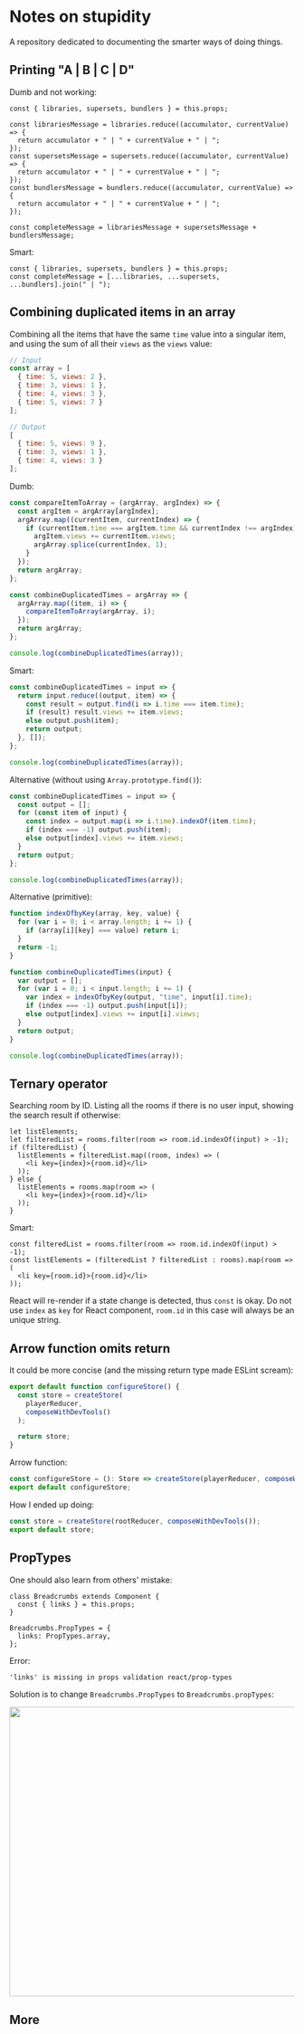 # Notes on stupidity

A repository dedicated to documenting the smarter ways of doing things.

## Printing "A | B | C | D"

Dumb and not working:

```JSX
const { libraries, supersets, bundlers } = this.props;

const librariesMessage = libraries.reduce((accumulator, currentValue) => {
  return accumulator + " | " + currentValue + " | ";
});
const supersetsMessage = supersets.reduce((accumulator, currentValue) => {
  return accumulator + " | " + currentValue + " | ";
});
const bundlersMessage = bundlers.reduce((accumulator, currentValue) => {
  return accumulator + " | " + currentValue + " | ";
});

const completeMessage = librariesMessage + supersetsMessage + bundlersMessage;
```

Smart:

```JSX
const { libraries, supersets, bundlers } = this.props;
const completeMessage = [...libraries, ...supersets, ...bundlers].join(" | ");
```

## Combining duplicated items in an array

Combining all the items that have the same `time` value into a singular item, and using the sum of all their `views` as the `views` value:

```JavaScript
// Input
const array = [
  { time: 5, views: 2 },
  { time: 3, views: 1 },
  { time: 4, views: 3 },
  { time: 5, views: 7 }
];

// Output
[
  { time: 5, views: 9 },
  { time: 3, views: 1 },
  { time: 4, views: 3 }
];
```

Dumb:

```JavaScript
const compareItemToArray = (argArray, argIndex) => {
  const argItem = argArray[argIndex];
  argArray.map((currentItem, currentIndex) => {
    if (currentItem.time === argItem.time && currentIndex !== argIndex) {
      argItem.views += currentItem.views;
      argArray.splice(currentIndex, 1);
    }
  });
  return argArray;
};

const combineDuplicatedTimes = argArray => {
  argArray.map((item, i) => {
    compareItemToArray(argArray, i);
  });
  return argArray;
};

console.log(combineDuplicatedTimes(array));
```

Smart:

```JavaScript
const combineDuplicatedTimes = input => {
  return input.reduce((output, item) => {
    const result = output.find(i => i.time === item.time);
    if (result) result.views += item.views;
    else output.push(item);
    return output;
  }, []);
};

console.log(combineDuplicatedTimes(array));
```

Alternative (without using `Array.prototype.find()`):

```JavaScript
const combineDuplicatedTimes = input => {
  const output = [];
  for (const item of input) {
    const index = output.map(i => i.time).indexOf(item.time);
    if (index === -1) output.push(item);
    else output[index].views += item.views;
  }
  return output;
};

console.log(combineDuplicatedTimes(array));
```

Alternative (primitive):

```JavaScript
function indexOfbyKey(array, key, value) {
  for (var i = 0; i < array.length; i += 1) {
    if (array[i][key] === value) return i;
  }
  return -1;
}

function combineDuplicatedTimes(input) {
  var output = [];
  for (var i = 0; i < input.length; i += 1) {
    var index = indexOfbyKey(output, "time", input[i].time);
    if (index === -1) output.push(input[i]);
    else output[index].views += input[i].views;
  }
  return output;
}

console.log(combineDuplicatedTimes(array));
```

## Ternary operator

Searching room by ID. Listing all the rooms if there is no user input, showing the search result if otherwise:

```JSX
let listElements;
let filteredList = rooms.filter(room => room.id.indexOf(input) > -1);
if (filteredList) {
  listElements = filteredList.map((room, index) => (
    <li key={index}>{room.id}</li>
  ));
} else {
  listElements = rooms.map(room => (
    <li key={index}>{room.id}</li>
  ));
}
```

Smart:

```JSX
const filteredList = rooms.filter(room => room.id.indexOf(input) > -1);
const listElements = (filteredList ? filteredList : rooms).map(room => (
  <li key={room.id}>{room.id}</li>
));
```

React will re-render if a state change is detected, thus `const` is okay. Do not use `index` as `key` for React component, `room.id` in this case will always be an unique string.

## Arrow function omits return

It could be more concise (and the missing return type made ESLint scream):

```TypeScript
export default function configureStore() {
  const store = createStore(
    playerReducer,
    composeWithDevTools()
  );

  return store;
}
```

Arrow function:

```TypeScript
const configureStore = (): Store => createStore(playerReducer, composeWithDevTools());
export default configureStore;
```

How I ended up doing:

```TypeScript
const store = createStore(rootReducer, composeWithDevTools());
export default store;
```

## PropTypes

One should also learn from others' mistake:

```JSX
class Breadcrumbs extends Component {
  const { links } = this.props;
}

Breadcrumbs.PropTypes = {
  links: PropTypes.array,
};
```

Error:

```Shell
'links' is missing in props validation react/prop-types
```

Solution is to change `Breadcrumbs.PropTypes` to `Breadcrumbs.propTypes`:

<a href="https://github.com/yannickcr/eslint-plugin-react/issues/1492"><img src="https://github.com/zw627/notes-on-stupidity/blob/master/img/prop-types.jpg" width="512px"></a>

## More
